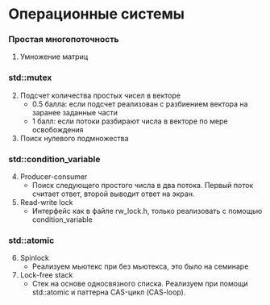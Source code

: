 # Операционные системы
### Простая многопоточность
1. Умножение матриц
### std::mutex
2. Подсчет количества простых чисел в векторе
    - 0.5 балла: если подсчет реализован с разбиением вектора на заранее заданные части 
    - 1 балл: если потоки разбирают числа в векторе по мере освобождения
3. Поиск нулевого подмножества
### std::condition_variable
4. Producer-consumer
    - Поиск следующего простого числа в два потока. Первый поток считает ответ, второй выводит ответ на экран.
5. Read-write lock
    - Интерфейс как в файле rw_lock.h, только реализовать с помощью condition_variable
### std::atomic
6. Spinlock
    - Реализуем мьютекс при без мьютекса, это было на семинаре
7. Lock-free stack
    - Стек на основе односвязного списка. Реализуем при помощи std::atomic и паттерна CAS-цикл (CAS-loop).

